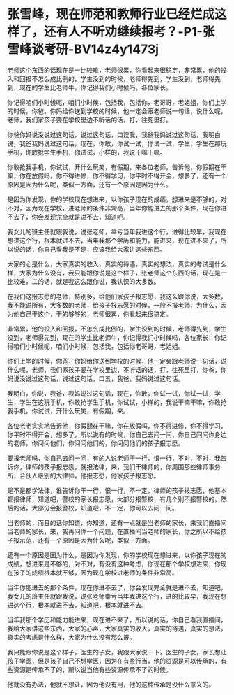 # 张雪峰，现在师范和教师行业已经烂成这样了，还有人不听劝继续报考？-P1-张雪峰谈考研-BV14z4y1473j

老师这个东西的话现在是一比较难，老师很累，你看起来很稳定，非常累，他的投入和回报不怎么成比例的，学生没到的时候，老师得先到，学生没到，老师得先到，现在的学生比老师牛，你记得我们小时候吗，各位家长。

你记得咱们小时候呢，咱们小时候，包括我，包括你，老哥哥，老姐姐，你们上学的时候，你爸，你妈给你送到学校的时候，他一定会跟老师说一句话，说什么呢，老师，我们家孩子要在学校里边不听话的话，打，往死里打。

你爸你妈说没说过这句话，说过这句话，口误我，我爸我妈说过这句话，我明白说，我爸我妈说过这句话，现在，你敢，你试一试，你试一试，学生，学生在那玩手机，你敢抢学生手机，你试试，小样的，我说干嘛干嘛。

你敢抢我手机，你试试，开什么玩笑，有假期，来各位老师，告诉他，你假期在干嘛，你在放假吗，你不得进修，你不得学习，你平时不得开会，想多了，还有一个原因是因为什么呢，类似一方面，还有一个原因是因为什么。

是因为你发现，你的学校现在想进来，以你孩子现在的成绩，想进来是不够的，对不对，因为现在学校，进老师的条件非常高，当年你能进去的那个条件，现在你进不去了，你会发现完全就是进不去，知道吧。

我女儿的班主任就跟我说，说张老师，幸亏当年我进这个行，进得比较早，我现在想进这个行，根本就进不去，当年我那个学历和能力，能进来，现在进不来了，所以说的话，你自己看我是不是，应该我给大家讲这些东西。

大家的心是什么，大家真实的收入，真实的待遇，真实的想法，真实的考试是什么样，大家为什么没有，我只能跟你说是这个样子，张老师这个东西的话，现在是一比较难，二的话，就是我这么跟你说，我认识的大多数。

在我们这报志愿的老师，特别多，给他们家孩子报志愿，我这么跟你说，大多数，我不能说所有，大多数的老师，给孩子报志愿的时候，一般不报老师，为什么，因为他自己干这个，干的够够的，老师很累，你看起来很稳定。

非常累，他的投入和回报，不怎么成比例的，学生没到的时候，老师得先到，学生没到，老师得先到，现在的学生比老师牛，你记得我们小时候吗，各位家长，你记得咱们小时候呢，咱们小时候，包括我，包括你老哥哥，老姐姐。

你们上学的时候，你爸，你妈给你送到学校的时候，他一定会跟老师说一句话，说什么呢，老师，我们家孩子要在学校里边，不听话的话，打，往死里打，你爸，你妈说没说过这句话，说过这句话，口五，我爸，我妈说过这句话。

我明白，你说，我爸，我妈说过这句话，现在，你敢，你试一试，你试一试，学生，学生在这玩手机，你敢抢学生手机，你试试，小样的，我说干嘛干嘛，你敢抢我手机，你试试，开什么玩笑，有假期，来。

各位老老实实地告诉他，你假期在干嘛，你在放假吗，你不得进修，你不得学习，你平时不得开会，想多了，所以说有的时候，你自己去问一问，你自己问问你身边的老师，你问问他们，你问问他们的，你问问他们的孩子报志愿。

要报老师吗，你自己去问一问，有的人说老师干一行，恨一行，不对，不对，我告诉你，律师的孩子报志愿，就报法律，来，我们干律师的，你周围那些律师事务所，合伙人级别的大律师，他报志愿，他家孩子报志愿。

是不是都学法律，谁告诉你干一行，恨一行，不一定，律师的孩子报志愿，他基本都报律师，知道吧，警校的家长报志愿，大部分报警校，有几个别不报警校的，然后的话，大部分会报警校，知道吧，不一定，你可以去问一问。

当老师的，而且的话你知道，你知道，还有一点就是当老师的家长，来我们直播间当老师的家长，来，我再问你一个问题，在直播间当老师的家长，你之所以不给孩子报示范，还有一个原因是因为什么呢，类似一方面。

还有一个原因是因为什么，是因为你发现，你的学校现在想进来，以你孩子现在的成绩，想进来是不够的，对不对，有没有这种考虑，你现在那个学校想进来，你现在孩子的成绩根本就不够，因为现在学校进老师的条件非常高。

当年你能进去的那个条件，现在你进不去了，你会发现完全就是进不去，知道吧，我女儿的班主任就跟我说，说张老师幸亏当年我进这个行，进的比较早，我现在想进这个行，根本就进不去，知道吧，根本就进不去。

当年我那个学历和能力能进来，现在进不来了，所以说的话，你自己看我直播间，我给大家讲这些东西，大家的心声，大家真实的收入，真实的待遇，真实的想法，真实的考虑是什么样，大家为什么没有那么报。

我只能跟你说是这个样子，医生的子女，我跟大家说一下，医生的子女，家长想让孩子学医，但是孩子自己不想学医，因为在有些行当，他的资源是可以传承的，有些资源是传承不了的，所以说当他有些资源传承不了的时候。

他就没有办法，他就不想让，因为他没有用，他的这种传承是没什么意义的。